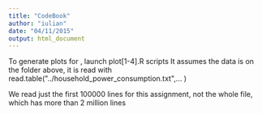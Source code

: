 ```yaml
---
title: "CodeBook"
author: "iulian"
date: "04/11/2015"
output: html_document
---
```


To generate plots for , launch plot[1-4].R scripts
It assumes the data is on the folder above, it is read 
with read.table("../household_power_consumption.txt",... )  

We read just the first 100000 lines for this assignment, not the 
whole file, which has more than 2 million lines